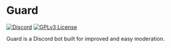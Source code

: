 # Guard

[![Discord](https://img.shields.io/discord/743391217072472155)](https://discord.gg/zkmS8Y6)
[![GPLv3 License](https://img.shields.io/badge/License-GPL%20v3-yellow.svg)](LICENSE.txt)

Guard is a Discord bot built for improved and easy moderation.
